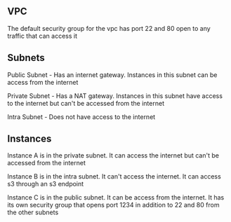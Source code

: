 ## VPC
The default security group for the vpc has port 22 and 80 open to any traffic that can access it

## Subnets
Public Subnet - Has an internet gateway. Instances in this subnet can be access from the internet

Private Subnet - Has a NAT gateway.  Instances in this subnet have access to the internet but can't be accessed from the internet

Intra Subnet - Does not have access to the internet

## Instances
Instance A is in the private subnet.  It can access the internet but can't be accessed from the internet

Instance B is in the intra subnet.  It can't access the internet.  It can access s3 through an s3 endpoint

Instance C is in the public subnet.  It can be access from the internet.  It has its own security group that opens port 1234 in addition to 22 and 80 from the other subnets